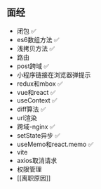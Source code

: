 ## 面经

- 闭包 ✅
- es6数组方法 ✅
- 浅拷贝方法 ✅
- 路由
- post跨域 ✅ 
- 小程序链接在浏览器弹提示
- redux和mbox ✅
- vue和react  ✅
- useContext  ✅
- diff算法 ✅
- url渲染
- 跨域-nginx ✅
- setState异步 ✅
- useMemo和react.memo ✅
- vite
- axios取消请求
- 权限管理
- [[离职原因]]
